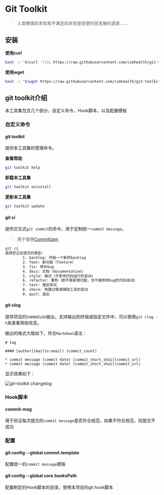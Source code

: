 # Git Toolkit


> 人类懒惰的本性和不满足的本性是驱使科技发展的源泉......

## 安装

**使用curl**

```bash
bash -c "$(curl -fsSL https://raw.githubusercontent.com/cimhealth/git-toolkit/master/installer.sh)"
```

**使用wget**

```bash
bash -c "$(wget https://raw.githubusercontent.com/cimhealth/git-toolkit/master/installer.sh -O -)"
```

## git toolkit介绍

本工具集包含几个部分，自定义命令，Hook脚本，以及配置模板

### 自定义命令

#### git toolkit

提供本工具集的管理命令。

**查看帮助**

```bash
git toolkit help
```

**卸载本工具集**

```bash
git toolkit uninstall
```

**更新本工具集**

```bash
git toolkit update
```

#### git ci

提供交互式`git commit`的命令，用于定制统一`commit message`。

> 用于替换[Commitizen](https://github.com/commitizen/cz-cli)

```bash
git ci
选择您正在提交的类型:
        1. backlog: 开始一个新的backlog
        2. feat: 新功能（feature）
        3. fix: 修补bug
        4. docs: 文档（documentation）
        5. style: 格式（不影响代码运行的变动）
        6. refactor: 重构（即不是新增功能，也不是修改bug的代码变动）
        7. test: 增加测试
        8. chore: 构建过程或辅助工具的变动
        0. quit: 退出
```    

#### git clog

提供项目的`CHANGELOG`输出，支持输出到终端或指定文件中，可以使用`git clog -h`来查看帮助信息。

输出的格式大致如下，符合`Markdown`语法：

```
# tag

#### [author](mailto:email) (commit_count)

* commit message (commit date) [commit_short_sha1](commit_url)
* commit message (commit date) [commit_short_sha1](commit_url)
```

显示效果如下：

![git-toolkit changelog](http://i1.piimg.com/567571/0ac12a53247a0fec.jpg)

### Hook脚本

#### commit-msg

用于验证每次提交的`commit message`是否符合规范，如果不符合规范，则提交不成功

### 配置

#### git config --global commit.template

配置统一的`commit message`模板

#### git config --global core.hooksPath

配置制定的Hook脚本的目录，使用本项目的git hook脚本
